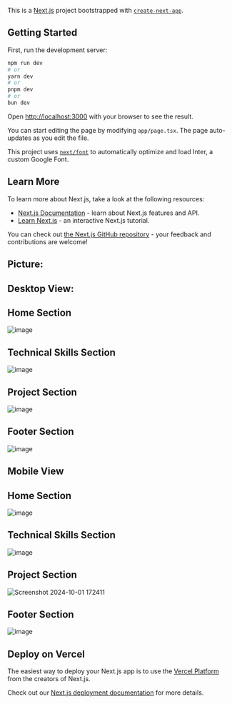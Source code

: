 This is a [Next.js](https://nextjs.org/) project bootstrapped with [`create-next-app`](https://github.com/vercel/next.js/tree/canary/packages/create-next-app).

## Getting Started

First, run the development server:

```bash
npm run dev
# or
yarn dev
# or
pnpm dev
# or
bun dev
```

Open [http://localhost:3000](http://localhost:3000) with your browser to see the result.

You can start editing the page by modifying `app/page.tsx`. The page auto-updates as you edit the file.

This project uses [`next/font`](https://nextjs.org/docs/basic-features/font-optimization) to automatically optimize and load Inter, a custom Google Font.

## Learn More

To learn more about Next.js, take a look at the following resources:

- [Next.js Documentation](https://nextjs.org/docs) - learn about Next.js features and API.
- [Learn Next.js](https://nextjs.org/learn) - an interactive Next.js tutorial.

You can check out [the Next.js GitHub repository](https://github.com/vercel/next.js/) - your feedback and contributions are welcome!
## Picture:
## Desktop View:
## Home Section
![image](https://github.com/user-attachments/assets/e0831166-c208-4dba-a18d-2f3ba10c316d)

## Technical Skills Section 
![image](https://github.com/user-attachments/assets/7c64c956-946d-494b-a02c-4cf1815e7d4f)

## Project Section
![image](https://github.com/user-attachments/assets/5839d158-2678-4a62-911f-c1c7bdf8c662)

## Footer Section
![image](https://github.com/user-attachments/assets/0da30ecb-b872-4c15-b525-fa19fdc4ae9d)
## Mobile View
## Home Section
![image](https://github.com/user-attachments/assets/abe46cbc-2248-4b26-8cb8-e2d29e0c9caa)

## Technical Skills Section
![image](https://github.com/user-attachments/assets/b6585baf-3c35-49fd-ae87-d93b2c18b8ac)

## Project Section
![Screenshot 2024-10-01 172411](https://github.com/user-attachments/assets/13c1563c-6acd-45c0-a0b0-04024f26851e)

## Footer Section 
![image](https://github.com/user-attachments/assets/f73e985f-5f18-412a-b4e7-cb8f68a6cdda)

## Deploy on Vercel

The easiest way to deploy your Next.js app is to use the [Vercel Platform](https://vercel.com/new?utm_medium=default-template&filter=next.js&utm_source=create-next-app&utm_campaign=create-next-app-readme) from the creators of Next.js.

Check out our [Next.js deployment documentation](https://nextjs.org/docs/deployment) for more details.


